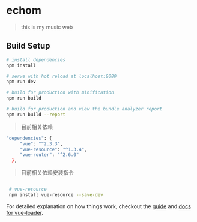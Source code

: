 # echom

> this is my music web

## Build Setup

``` bash
# install dependencies
npm install

# serve with hot reload at localhost:8080
npm run dev

# build for production with minification
npm run build

# build for production and view the bundle analyzer report
npm run build --report
```

> 目前相关依赖

``` bash
"dependencies": {
     "vue": "^2.3.3",
     "vue-resource": "^1.3.4",
     "vue-router": "^2.6.0"
  },
```
> 目前相关依赖安装指令

``` bash

 # vue-resource
 npm install vue-resource --save-dev

```

For detailed explanation on how things work, checkout the [guide](http://vuejs-templates.github.io/webpack/) and [docs for vue-loader](http://vuejs.github.io/vue-loader).

